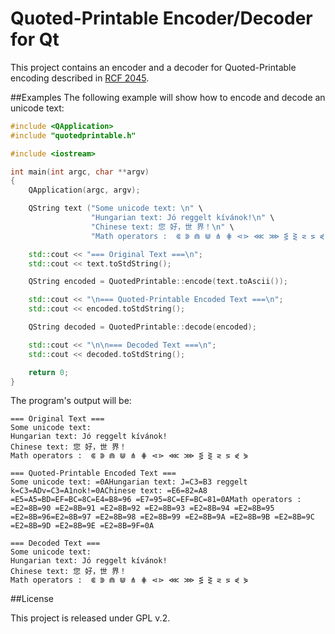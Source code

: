 Quoted-Printable Encoder/Decoder for Qt
=======================================

This project contains an encoder and a decoder for Quoted-Printable encoding described in [RCF 2045](http://tools.ietf.org/html/rfc2045#page-19).

##Examples
The following example will show how to encode and decode an unicode text:

```c++
#include <QApplication>
#include "quotedprintable.h"

#include <iostream>

int main(int argc, char **argv)
{
    QApplication(argc, argv);

    QString text ("Some unicode text: \n" \
                  "Hungarian text: Jó reggelt kívánok!\n" \
                  "Chinese text: 您 好，世 界！\n" \
                  "Math operators :  ⋐ ⋑ ⋒ ⋓ ⋔ ⋕ ⋖⋗ ⋘ ⋙ ⋚ ⋛ ⋜ ⋝ ⋞ ⋟\n");

    std::cout << "=== Original Text ===\n";
    std::cout << text.toStdString();

    QString encoded = QuotedPrintable::encode(text.toAscii());

    std::cout << "\n=== Quoted-Printable Encoded Text ===\n";
    std::cout << encoded.toStdString();

    QString decoded = QuotedPrintable::decode(encoded);

    std::cout << "\n\n=== Decoded Text ===\n";
    std::cout << decoded.toStdString();

    return 0;
}
```

The program's output will be:

    === Original Text ===
    Some unicode text:
    Hungarian text: Jó reggelt kívánok!
    Chinese text: 您 好，世 界！
    Math operators :  ⋐ ⋑ ⋒ ⋓ ⋔ ⋕ ⋖⋗ ⋘ ⋙ ⋚ ⋛ ⋜ ⋝ ⋞ ⋟

    === Quoted-Printable Encoded Text ===
    Some unicode text: =0AHungarian text: J=C3=B3 reggelt k=C3=ADv=C3=A1nok!=0AChinese text: =E6=82=A8 =E5=A5=BD=EF=BC=8C=E4=B8=96 =E7=95=8C=EF=BC=81=0AMath operators :  =E2=8B=90 =E2=8B=91 =E2=8B=92 =E2=8B=93 =E2=8B=94 =E2=8B=95 =E2=8B=96=E2=8B=97 =E2=8B=98 =E2=8B=99 =E2=8B=9A =E2=8B=9B =E2=8B=9C =E2=8B=9D =E2=8B=9E =E2=8B=9F=0A

    === Decoded Text ===
    Some unicode text:
    Hungarian text: Jó reggelt kívánok!
    Chinese text: 您 好，世 界！
    Math operators :  ⋐ ⋑ ⋒ ⋓ ⋔ ⋕ ⋖⋗ ⋘ ⋙ ⋚ ⋛ ⋜ ⋝ ⋞ ⋟

##License

This project is released under GPL v.2.

